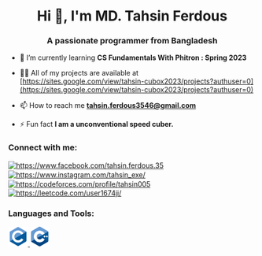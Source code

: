 <h1 align="center">Hi 👋, I'm MD. Tahsin Ferdous</h1>
<h3 align="center">A passionate programmer from Bangladesh</h3>

- 🌱 I’m currently learning **CS Fundamentals With Phitron : Spring 2023**

- 👨‍💻 All of my projects are available at [https://sites.google.com/view/tahsin-cubox2023/projects?authuser=0](https://sites.google.com/view/tahsin-cubox2023/projects?authuser=0)

- 📫 How to reach me **tahsin.ferdous3546@gmail.com**

- ⚡ Fun fact **I am a unconventional speed cuber.**

<h3 align="left">Connect with me:</h3>
<p align="left">
<a href="https://fb.com/https://www.facebook.com/tahsin.ferdous.35" target="blank"><img align="center" src="https://raw.githubusercontent.com/rahuldkjain/github-profile-readme-generator/master/src/images/icons/Social/facebook.svg" alt="https://www.facebook.com/tahsin.ferdous.35" height="30" width="40" /></a>
<a href="https://instagram.com/https://www.instagram.com/tahsin_exe/" target="blank"><img align="center" src="https://raw.githubusercontent.com/rahuldkjain/github-profile-readme-generator/master/src/images/icons/Social/instagram.svg" alt="https://www.instagram.com/tahsin_exe/" height="30" width="40" /></a>
<a href="https://codeforces.com/profile/https://codeforces.com/profile/tahsin005" target="blank"><img align="center" src="https://raw.githubusercontent.com/rahuldkjain/github-profile-readme-generator/master/src/images/icons/Social/codeforces.svg" alt="https://codeforces.com/profile/tahsin005" height="30" width="40" /></a>
<a href="https://www.leetcode.com/https://leetcode.com/user1674ji/" target="blank"><img align="center" src="https://raw.githubusercontent.com/rahuldkjain/github-profile-readme-generator/master/src/images/icons/Social/leet-code.svg" alt="https://leetcode.com/user1674ji/" height="30" width="40" /></a>
</p>

<h3 align="left">Languages and Tools:</h3>
<p align="left"> <a href="https://www.cprogramming.com/" target="_blank" rel="noreferrer"> <img src="https://raw.githubusercontent.com/devicons/devicon/master/icons/c/c-original.svg" alt="c" width="40" height="40"/> </a> <a href="https://www.w3schools.com/cpp/" target="_blank" rel="noreferrer"> <img src="https://raw.githubusercontent.com/devicons/devicon/master/icons/cplusplus/cplusplus-original.svg" alt="cplusplus" width="40" height="40"/> </a> </p>
